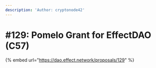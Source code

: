 ```yaml
---
description: 'Author: cryptonode42'
---
```


# #129: Pomelo Grant for EffectDAO (C57)

{% embed url="https://dao.effect.network/proposals/129" %}
